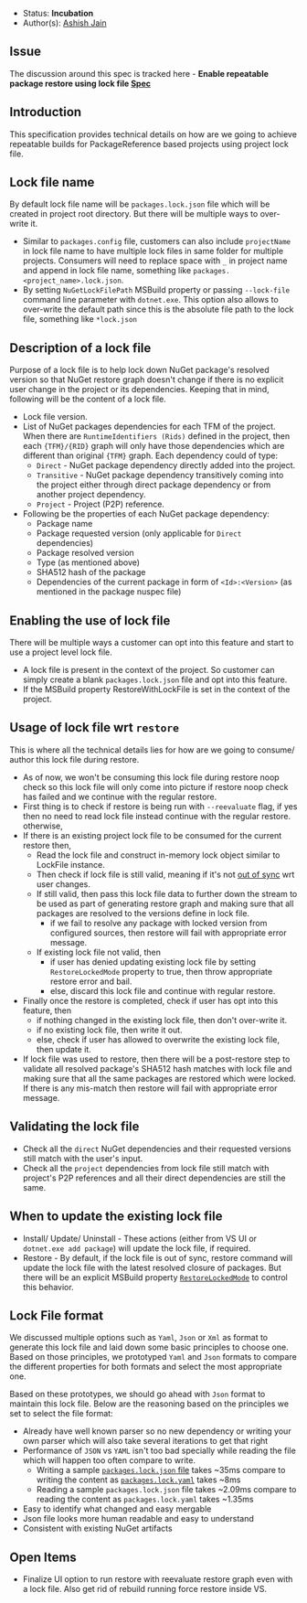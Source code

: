 * Status: **Incubation**
* Author(s): [Ashish Jain](https://github.com/jainaashish)

## Issue

The discussion around this spec is tracked here - **Enable repeatable package restore using lock file [Spec](https://github.com/NuGet/Home/wiki/Enable-repeatable-package-restore-using-lock-file)** 

## Introduction

This specification provides technical details on how are we going to achieve repeatable builds for PackageReference based projects using project lock file.

## Lock file name

By default lock file name will be `packages.lock.json` file which will be created in project root directory. But there will be multiple ways to over-write it.

* Similar to `packages.config` file, customers can also include `projectName` in lock file name to have multiple lock files in same folder for multiple projects. Consumers will need to replace space with `_` in project name and append in lock file name, something like `packages.<project_name>.lock.json`.
* By setting `NuGetLockFilePath` MSBuild property or passing `--lock-file` command line parameter with `dotnet.exe`. This option also allows to over-write the default path since this is the absolute file path to the lock file, something like `*lock.json`

## Description of a lock file

Purpose of a lock file is to help lock down NuGet package's resolved version so that NuGet restore graph doesn't change if there is no explicit user change in the project or its dependencies. Keeping that in mind, following will be the content of a lock file.

* Lock file version.
* List of NuGet packages dependencies for each TFM of the project. When there are `RuntimeIdentifiers (Rids)` defined in the project, then each `{TFM}/{RID}` graph will only have those dependencies which are different than original `{TFM}` graph. Each dependency could of type:
  * `Direct` - NuGet package dependency directly added into the project.
  * `Transitive` - NuGet package dependency transitively coming into the project either through direct package dependency or from another project dependency.
  * `Project` - Project (P2P) reference.
* Following be the properties of each NuGet package dependency:
  * Package name
  * Package requested version (only applicable for `Direct` dependencies)
  * Package resolved version
  * Type (as mentioned above)
  * SHA512 hash of the package
  * Dependencies of the current package in form of `<Id>:<Version>` (as mentioned in the package nuspec file)

## Enabling the use of lock file

There will be multiple ways a customer can opt into this feature and start to use a project level lock file.

* A lock file is present in the context of the project. So customer can simply create a blank `packages.lock.json` file and opt into this feature.
* If the MSBuild property RestoreWithLockFile is set in the context of the project.

## Usage of lock file wrt `restore`

This is where all the technical details lies for how are we going to consume/ author this lock file during restore.

* As of now, we won't be consuming this lock file during restore noop check so this lock file will only come into picture if restore noop check has failed and we continue with the regular restore.
* First thing is to check if restore is being run with `--reevaluate` flag, if yes then no need to read lock file instead continue with the regular restore. otherwise,
* If there is an existing project lock file to be consumed for the current restore then,
  * Read the lock file and construct in-memory lock object similar to LockFile instance.
  * Then check if lock file is still valid, meaning if it's not [out of sync](https://github.com/NuGet/Home/wiki/Enable-repeatable-package-restore-using-lock-file#out-of-sync) wrt user changes.
  * If still valid, then pass this lock file data to further down the stream to be used as part of generating restore graph and making sure that all packages are resolved to the versions define in lock file.
    * if we fail to resolve any package with locked version from configured sources, then restore will fail with appropriate error message.
  * If existing lock file not valid, then
    * if user has denied updating existing lock file by setting `RestoreLockedMode` property to true, then throw appropriate restore error and bail.
    * else, discard this lock file and continue with regular restore.
* Finally once the restore is completed, check if user has opt into this feature, then
  * if nothing changed in the existing lock file, then don't over-write it.
  * if no existing lock file, then write it out.
  * else, check if user has allowed to overwrite the existing lock file, then update it.
* If lock file was used to restore, then there will be a post-restore step to validate all resolved package's SHA512 hash matches with lock file and making sure that all the same packages are restored which were locked. If there is any mis-match then restore will fail with appropriate error message.

## Validating the lock file

* Check all the `direct` NuGet dependencies and their requested versions still match with the user's input.
* Check all the `project` dependencies from lock file still match with project's P2P references and all their direct dependencies are still the same.

## When to update the existing lock file

* Install/ Update/ Uninstall - These actions (either from VS UI or `dotnet.exe add package`) will update the lock file, if required.
* Restore - By default, if the lock file is out of sync, restore command will update the lock file with the latest resolved closure of packages. But there will be an explicit MSBuild property [`RestoreLockedMode`](https://github.com/NuGet/Home/wiki/Enable-repeatable-package-restore-using-lock-file#extensibility) to control this behavior.

## Lock File format

We discussed multiple options such as `Yaml`, `Json` or `Xml` as format to generate this lock file and laid down some basic principles to choose one. Based on those principles, we prototyped `Yaml` and `Json` formats to compare the different properties for both formats and select the most appropriate one.

Based on these prototypes, we should go ahead with `Json` format to maintain this lock file. Below are the reasoning based on the principles we set to select the file format:

* Already have well known parser so no new dependency or writing your own parser which will also take several iterations to get that right
* Performance of `JSON` vs `YAML` isn't too bad specially while reading the file which will happen too often compare to write.
  * Writing a sample [`packages.lock.json` file](https://github.com/NuGet/Home/blob/dev/resources/RepeatableBuildLockFile/project.lock.json) takes ~35ms compare to writing the content as [`packages.lock.yaml`](https://github.com/NuGet/Home/blob/dev/resources/RepeatableBuildLockFile/project.lock.yaml) takes ~8ms
  * Reading a sample `packages.lock.json` file takes ~2.09ms compare to reading the content as `packages.lock.yaml` takes ~1.35ms
* Easy to identify what changed and easy mergable
* Json file looks more human readable and easy to understand
* Consistent with existing NuGet artifacts

## Open Items

* Finalize UI option to run restore with reevaluate restore graph even with a lock file. Also get rid of rebuild running force restore inside VS.